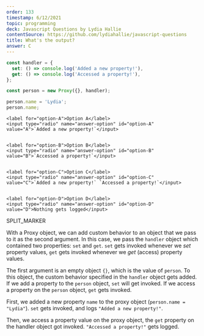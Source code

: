```yaml
---
order: 133
timestamp: 6/12/2021
topic: programming
deck: Javascript Questions by Lydia Hallie
contentSource: https://github.com/lydiahallie/javascript-questions
title: What's the output?
answer: C
---
```


  

```javascript
const handler = {
  set: () => console.log('Added a new property!'),
  get: () => console.log('Accessed a property!'),
};

const person = new Proxy({}, handler);

person.name = 'Lydia';
person.name;
```


    <label for="option-A">Option A</label>
    <input type="radio" name="answer-option" id="option-A" value="A">`Added a new property!`</input>
    

    <label for="option-B">Option B</label>
    <input type="radio" name="answer-option" id="option-B" value="B">`Accessed a property!`</input>
    

    <label for="option-C">Option C</label>
    <input type="radio" name="answer-option" id="option-C" value="C">`Added a new property!` `Accessed a property!`</input>
    

    <label for="option-D">Option D</label>
    <input type="radio" name="answer-option" id="option-D" value="D">Nothing gets logged</input>
    




SPLIT_MARKER

With a Proxy object, we can add custom behavior to an object that we pass to it as the second argument. In this case, we pass the `handler` object which contained two properties: `set` and `get`. `set` gets invoked whenever we _set_ property values, `get` gets invoked whenever we _get_ (access) property values.

The first argument is an empty object `{}`, which is the value of `person`. To this object, the custom behavior specified in the `handler` object gets added. If we add a property to the `person` object, `set` will get invoked. If we access a property on the `person` object, `get` gets invoked.

First, we added a new property `name` to the proxy object (`person.name = "Lydia"`). `set` gets invoked, and logs `"Added a new property!"`.

Then, we access a property value on the proxy object, the `get` property on the handler object got invoked. `"Accessed a property!"` gets logged.



